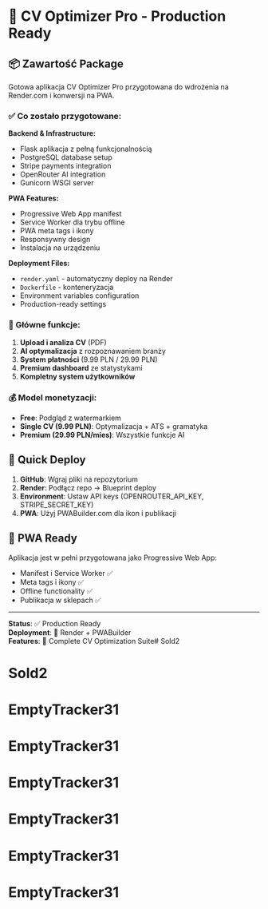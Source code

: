 # 🚀 CV Optimizer Pro - Production Ready

## 📦 Zawartość Package

Gotowa aplikacja CV Optimizer Pro przygotowana do wdrożenia na Render.com i konwersji na PWA.

### ✅ Co zostało przygotowane:

**Backend & Infrastructure:**
- Flask aplikacja z pełną funkcjonalnością
- PostgreSQL database setup
- Stripe payments integration
- OpenRouter AI integration
- Gunicorn WSGI server

**PWA Features:**
- Progressive Web App manifest
- Service Worker dla trybu offline
- PWA meta tags i ikony
- Responsywny design
- Instalacja na urządzeniu

**Deployment Files:**
- `render.yaml` - automatyczny deploy na Render
- `Dockerfile` - konteneryzacja
- Environment variables configuration
- Production-ready settings

### 🎯 Główne funkcje:

1. **Upload i analiza CV** (PDF)
2. **AI optymalizacja** z rozpoznawaniem branży
3. **System płatności** (9.99 PLN / 29.99 PLN)
4. **Premium dashboard** ze statystykami
5. **Kompletny system użytkowników**

### 💰 Model monetyzacji:
- **Free**: Podgląd z watermarkiem
- **Single CV (9.99 PLN)**: Optymalizacja + ATS + gramatyka
- **Premium (29.99 PLN/mies)**: Wszystkie funkcje AI

## 🚀 Quick Deploy

1. **GitHub**: Wgraj pliki na repozytorium
2. **Render**: Podłącz repo → Blueprint deploy
3. **Environment**: Ustaw API keys (OPENROUTER_API_KEY, STRIPE_SECRET_KEY)
4. **PWA**: Użyj PWABuilder.com dla ikon i publikacji

## 📱 PWA Ready

Aplikacja jest w pełni przygotowana jako Progressive Web App:
- Manifest i Service Worker ✅
- Meta tags i ikony ✅
- Offline functionality ✅
- Publikacja w sklepach ✅

---

**Status**: ✅ Production Ready  
**Deployment**: 🚀 Render + PWABuilder  
**Features**: 🎯 Complete CV Optimization Suite# Sold2
# Sold2
# EmptyTracker31
# EmptyTracker31
# EmptyTracker31
# EmptyTracker31
# EmptyTracker31
# EmptyTracker31
